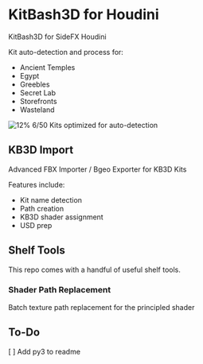 # KitBash3D for Houdini
KitBash3D for SideFX Houdini

Kit auto-detection and process for:

- Ancient Temples
- Egypt
- Greebles
- Secret Lab
- Storefronts
- Wasteland

![12%](https://progress-bar.dev/12) 6/50 Kits optimized for auto-detection

## KB3D Import

Advanced FBX Importer / Bgeo Exporter for KB3D Kits

Features include:

- Kit name detection
- Path creation
- KB3D shader assignment
- USD prep

## Shelf Tools

This repo comes with a handful of useful shelf tools.

### Shader Path Replacement

Batch texture path replacement for the principled shader

## To-Do

[ ] Add py3 to readme